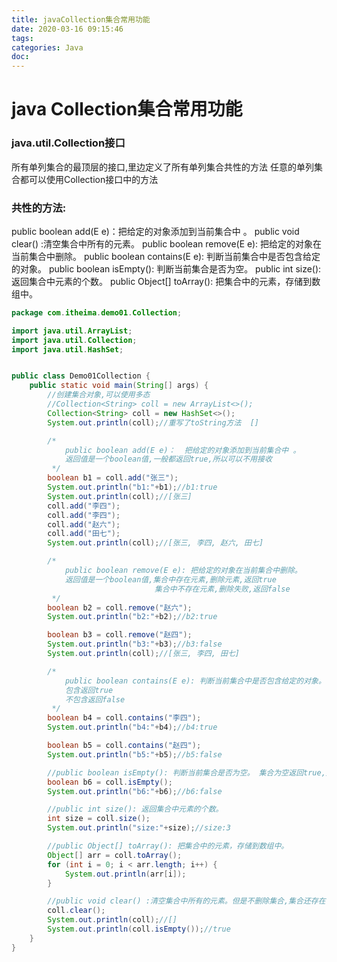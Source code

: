 ```yaml
---
title: javaCollection集合常用功能
date: 2020-03-16 09:15:46
tags:
categories: Java
doc:
---
```


# java Collection集合常用功能

### java.util.Collection接口

所有单列集合的最顶层的接口,里边定义了所有单列集合共性的方法
任意的单列集合都可以使用Collection接口中的方法

### 共性的方法:

public boolean add(E e)：把给定的对象添加到当前集合中 。
public void clear() :清空集合中所有的元素。
public boolean remove(E e): 把给定的对象在当前集合中删除。
public boolean contains(E e): 判断当前集合中是否包含给定的对象。
public boolean isEmpty(): 判断当前集合是否为空。
public int size(): 返回集合中元素的个数。
public Object[] toArray(): 把集合中的元素，存储到数组中。

```java
package com.itheima.demo01.Collection;

import java.util.ArrayList;
import java.util.Collection;
import java.util.HashSet;


public class Demo01Collection {
    public static void main(String[] args) {
        //创建集合对象,可以使用多态
        //Collection<String> coll = new ArrayList<>();
        Collection<String> coll = new HashSet<>();
        System.out.println(coll);//重写了toString方法  []

        /*
            public boolean add(E e)：  把给定的对象添加到当前集合中 。
            返回值是一个boolean值,一般都返回true,所以可以不用接收
         */
        boolean b1 = coll.add("张三");
        System.out.println("b1:"+b1);//b1:true
        System.out.println(coll);//[张三]
        coll.add("李四");
        coll.add("李四");
        coll.add("赵六");
        coll.add("田七");
        System.out.println(coll);//[张三, 李四, 赵六, 田七]

        /*
            public boolean remove(E e): 把给定的对象在当前集合中删除。
            返回值是一个boolean值,集合中存在元素,删除元素,返回true
                                集合中不存在元素,删除失败,返回false
         */
        boolean b2 = coll.remove("赵六");
        System.out.println("b2:"+b2);//b2:true

        boolean b3 = coll.remove("赵四");
        System.out.println("b3:"+b3);//b3:false
        System.out.println(coll);//[张三, 李四, 田七]

        /*
            public boolean contains(E e): 判断当前集合中是否包含给定的对象。
            包含返回true
            不包含返回false
         */
        boolean b4 = coll.contains("李四");
        System.out.println("b4:"+b4);//b4:true

        boolean b5 = coll.contains("赵四");
        System.out.println("b5:"+b5);//b5:false

        //public boolean isEmpty(): 判断当前集合是否为空。 集合为空返回true,集合不为空返回false
        boolean b6 = coll.isEmpty();
        System.out.println("b6:"+b6);//b6:false

        //public int size(): 返回集合中元素的个数。
        int size = coll.size();
        System.out.println("size:"+size);//size:3

        //public Object[] toArray(): 把集合中的元素，存储到数组中。
        Object[] arr = coll.toArray();
        for (int i = 0; i < arr.length; i++) {
            System.out.println(arr[i]);
        }

        //public void clear() :清空集合中所有的元素。但是不删除集合,集合还存在
        coll.clear();
        System.out.println(coll);//[]
        System.out.println(coll.isEmpty());//true
    }
}

```

